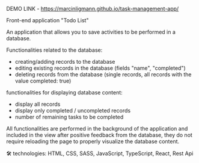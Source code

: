 DEMO LINK - https://marcinligmann.github.io/task-management-app/

Front-end application "Todo List"

An application that allows you to save activities to be performed in a database.

Functionalities related to the database:
- creating/adding records to the database
- editing existing records in the database (fields "name", "completed")
- deleting records from the database (single records, all records with the value completed: true)

functionalities for displaying database content:
- display all records
- display only completed / uncompleted records
- number of remaining tasks to be completed

All functionalities are performed in the background of the application and included in the view after positive feedback from the database, they do not require reloading the page to properly visualize the database content.

🛠 technologies: HTML, CSS, SASS, JavaScript, TypeScript, React, Rest Api
